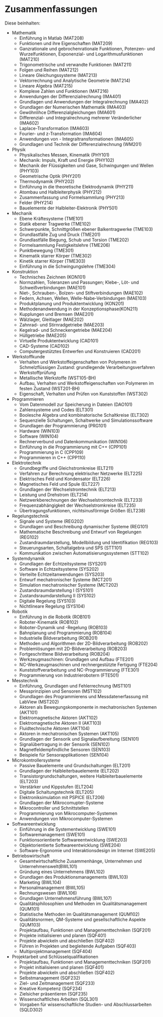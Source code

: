 # Zusammenfassungen 

Diese beinhalten:

- Mathematik
	- Einführung in Matlab (MAT208)
	- Funktionen und ihre Eigenschaften (MAT209)
	- Ganzrationale und gebrochenrationale Funktionen, Potenzen- und Wurzelfunktionen, Exponenzial- und Logarithmusfunktionen (MAT210)
	- Trigonometrische und verwandte Funktionen (MAT211)
	- Folgen und Reihen (MAT212)
	- Lineare Gleichungssysteme (MAT213)
	- Vektorrechnung und Analytische Geometrie (MAT214)
	- Lineare Algebra (MAT215)
	- Komplexe Zahlen und Funktionen (MAT216)
	- Anwendungen der Differenzialrechnung (IMA401)
	- Grundlagen und Anwendungen der Integralrechnung (IMA402)
	- Grundlagen der Numerischen Mathematik (IMA403)
	- Gewöhnlihce Differenzialgleichungen (IMA601)
	- Differenzial- und Integralrechnung mehrerer Veränderlicher (IMA602)
	- Laplace-Transformation (IMA603)
	- Fourier- und z-Transformation (IMA604)
	- Anwendungen von - Integraltransformationen (IMA605)
	- Grundlagen und Technik der Differenzialrechnung (WM201)
- Physik 
	- Physikalisches Messen, Kinematik (PHY101)
	- Mechanik: Impuls, Kraft und Energie (PHY102)
	- Mechanik der Flüssigkeiten und Gase, Schwingungen und Wellen (PHY103)
	- Geometrische Optik (PHY201)
	- Thermodynamik (PHY202)
	- Einführung in die theoretische Elektrodynamik (PHY211)
	- Atombau und Halbleiterphysik (PHY212)
	- Zusammenfassung und Formelsammlung (PHY213)
	- Felder (PHY214)
	- Bauelemente der Halbleiter-Elektronik (PHY501)
- Mechanik
	- Ebene Kräftesysteme (TME101)
	- Statik ebener Tragwerke (TME102)
	- Schwerpunkte, Schnittgrößen ebener Balkentragwerke (TME103)
	- Grundlastfälle Zug und Druck (TME201)
	- Grundlastfälle Biegung, Schub und Torsion (TME202)
	- Formelsammlung Festigkeitslehre (TME206)
	- Punktbewegung (TME301)
	- Kinematik starrer Körper (TME302)
	- Kinetik starrer Körper (TME303)
	- Einführung in die Schwingungslehre (TME304)
- Konstruktion
	- Technisches Zeichnen (KON101)
	- Normzahlen, Toleranzen und Passungen; Klebe-, Löt- und Schweißverbindungen (MAE101)
	- Niet-, Schrauben-, Bolzen- und Stiftverbindungen (MAE102)
	- Federn, Achsen, Wellen, Welle-Nabe-Verbindungen (MAE103)
	- Produktplanung und Produktentwicklung (KON201)
	- Methodenandwendung in der Konzeptionsphase(KON211)
	- Kupplungen und Bremsen (MAE201)
	- Wälzlager, Gleitlager (MAE202)
	- Zahnrad- und Stirnradgetriebe (MAE203)
	- Kegelrad- und Schneckengetriebe (MAE204)
	- Hüllgetriebe (MAE205)
	- Virtuelle Produktentwicklung (CAD101)
	- CAD-Systeme (CAD102)
	- Computergestütztes Entwerfen und Konstruieren (CAD201)
- Werkstoffkunde
	- Verhalten und Werkstoffeigenschaften von Polymeren im Schmelzflüssigen Zustand: grundlegende Verarbeitungsverfahren
	- Werkstoffprüfung
	- Metallische Werkstoffe (WST105-BH)
	- Aufbau, Verhalten und Werkstoffeigenschaften von Polymeren im festen Zustand (WST201-BH)
	- Eigenschaft, Verhalten und Prüfen von Kunststoffen (WST302)
- Programmieren
	- Vom Datenmodell zur Speicherung in Dateien (DAO101)
	- Zahlensysteme und Codes (ELT301)
	- Boolesche Algebra und kombinatorische Schaltkreise (ELT302)
	- Sequenzielle Schaltungen, Schaltwerke und Simulationssoftware
	- Grundlagen der Programmierung (PRG101)
	- Hardware (WIN103)
	- Software (WIN104)
	- Rechnerverbund und Datenkommunikation (WIN106)
	- Einführung in die Programmierung mit C++ (CPP101)
	- Programmierung in C (CPP109)
	- Programmieren in C++ (CPP110)
- Elektrotechnik
	- Grundbegriffe und Gleichstromkreise (ELT211)
	- Verfahren zur Berechnung elektrischer Netzwerke (ELT225)
	- Elektrisches Feld und Kondensator (ELT226)
	- Magnetisches Feld und Spule (ELT227)
	- Grundlagen der Wechselstromtechnik (ELT213)
	- Leistung und Drehstrom (ELT214)
	- Netzwerkberechnungen der Wechselstromtechnik (ELT233)
	- Frequenzabhängigkeit der Wechselstromkreise (ELT235)
	- Übertragungsfunktionen, nichtsinusförmige Größen (ELT238)
- Regelungstechnik
	- Signale und Systeme (REG202)
	- Grundlagen und Beschreibung dynamischer Systeme (REG101)
	- Mathematische Beschreibung und Entwurf von Regelungen (REG102)
	- Zustandraumdarstellung, Modellbildung und Identifikation (REG103)
	- Steuerungsarten, Schaltalgebra und SPS (STT101)
	- Kommunikation zwischen Automatisierungssystemen (STT102)
- Systemdynamik
	- Grundlagen der Echtzeitsysteme (SYS201)
	- Software in Echtzeitsysteme (SYS202)
	- Verteilte Echtzeitanwendungen (SYS203)
	- Entwurf mechatronischer Systeme (MCT201)
	- Simulation mechatronischer Systeme (MCT202)
	- Zustandsraumdarstellung I (SYS101)
	- Zustandsraumdarstellung II (SYS102)
	- Digitale Regelung (SYS103)
	- Nichtlineare Regelung (SYS104)
- Robotik
	- Einführung in die Robotik (ROB101)
	- Roboter-Kinematik (ROB102)
	- Roboter-Dynamik und -Regelung (ROB103)
	- Bahnplanung und Programmierung (ROB104)
	- Industrielle Bildverarbeitung (ROB201)
	- Methoden und Algorithmen der 2D-Bildverarbeitung (ROB202)
	- Problemlösungen mit 2D-Bildverarbeitung (ROB203)
	- Fortgeschrittene Bildverarbeitung (ROB204)
	- Werkzeugmaschinen: Grundlagen und Aufbau (FTE201)
	- NC-Werkzeugmaschinen und rechnergestützte Fertigung (FTE204)
	- Kunststoffverarbeitung und NC-Programmierung (FTE301)
	- Programmierung von Industrierobotern (FTE501)
- Messtechnik
	- Einführung, Grundlagen und Fehlerrechnung (MST101)
	- Messprinzipien und Sensoren (MST102)
	- Grundlagen des Programmierens und Messdatenerfassung mit LabView (MST202)
	- Aktoren als Bewegungskomponente in mechatronischen Systemen (AKT101)
	- Elektromagnetische Aktoren (AKT102)
	- Elektromagnetische Aktoren II (AKT103)
	- Fluidtechnische Aktoren (AKT104)
	- Aktoren in mechatronischen Systemen (AKT105)
	- Grundlagen der Sensorik und Signalaufbereitung (SEN101)
	- Signalübertragung in der Sensorik (SEN102)
	- Magnetfeldempfindliche Sensoren (SEN103)
	- Beispiele für Sensorapplikationen (SEN104)
- Microkontrollersysteme
	- Passive Bauelemente und Grundschaltungen (ELT201)
	- Grundlagen der Halbleiterbauelemente (ELT202)
	- Transistorgrundschaltungen, weitere Halbleiterbauelemente (ELT203)
	- Verstärker und Kippstufen (ELT204)
	- Digitale Schaltungstechnik (ELT205)
	- Elektroniksimulation mit PSPICE (ELT206)
	- Grundlagen der Mikrocomupter-Systeme
	- Mikrocontroller und Schnittstellen
	- Programmierung von Mikrocomputer-Systemen
	- Anwendungen von Mikrocomputer-Systemen
- Softwareentwicklung
	- Einführung in die Systementwicklung (SWE101)
	- Softwaremanagement (SWE101)
	- Funktionsorientierte Softwareentwicklung (SWE203)
	- Objektorientierte Softwareentwicklung (SWE204)
	- Software-Ergonomie und Interaktionsdesign im Internet (SWE205)
- Betriebswirtschaft
	- Gesamtwirtschaftliche Zusammenhänge, Unternehmen und Unternehmenswelt(BWL101)
	- Gründung eines Unternehmens (BWL102)
	- Grundlagen des Produktionsmanagements (BWL103)
	- Marketing (BWL104)
	- Personalmanagement (BWL105)
	- Rechnungswesen (BWL106)
	- Grundlagen Unternehmensführung (BWL107)
	- Qualitätsphilosophien und Methoden im Qualitätsmanagement (QUM101)
	- Statistische Methoden im Qualitätsmanagement (QUM102)
	- Qualitätsnormen, QM-Systeme und gesellschaftliche Aspekte (QUM103)
	- Projektaufbau, Funktionen und Managementtechniken (SQF201)
	- Projekte initialisieren und  planen (SQF401)
	- Projekte abwickeln und abschließen (SQF402)
	- Führen in Projekten und begleitende Aufgaben (SQF403)
	- Multiprojektmanagement (SQF404)
- Projektarbeit und Schlüsselqualifikationen
	- Projektaufbau, Funktionen und Managementtechniken (SQF201)
	- Projekt initialisieren und planen (SQF401)
	- Projekte abwickeln und abschließen (SQF402)
	- Selbstmanagement (SQF232)
	- Ziel- und Zeitmanagement (SQF233)
	- Kreative Kompetenz (SQF234)
	- Zielsicher präsentieren (SQF235)
	- Wissenschaftliches Arbeiten (SQL301)
	- Vorgaben für wissenschaftliche Studien- und Abschlussarbeiten (SQLD302)